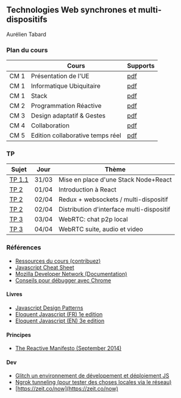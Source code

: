 ## Technologies Web synchrones et multi-dispositifs

Aurélien Tabard

### Plan du cours

|          | Cours                      | Supports     |
| -------- | -------------------------- | ------------ |
| CM 1     | Présentation de l'UE       |  [pdf](cours/cm0-intro.pdf)       |
| CM 1     | Informatique Ubiquitaire   | [pdf](cours/cm1-introUbicomp.pdf)   |
| CM 1     | Stack                      | [pdf](cours/cm1-stack.pdf)   |
| CM 2     | Programmation Réactive     | [pdf](cours/cm2-reactivity.pdf)        |
| CM 3     | Design adaptatif & Gestes  | [pdf](cours/cm3-designAdaptatifetGestes.pdf) |
| CM 4     | Collaboration  | [pdf](cours/cm4-collaboration.pdf) |
| CM 5     | Edition collaborative temps réel  | [pdf](cours/cm5-sharedediting.pdf) |



### TP

| Sujet              | Jour  | Thème  |
| -------------------|-------| ------ |
| [TP 1.1](tp1) | 31/03 | Mise en place d'une Stack Node+React     |
| [TP 2](tp2.html) | 01/04 | Introduction à React                     |
| [TP 2](tp2.html) | 02/04 | Redux + websockets / multi-dispositif    |
| [TP 2](tp2.html) | 02/04 | Distribution d'interface multi-dispositif|
| [TP 3](tp3.html) | 03/04 | WebRTC: chat p2p local       |
| [TP 3](tp3.html) | 04/04 | WebRTC suite, audio et video       |



### Références

- [Ressources du cours (contribuez)](hack)
- [Javascript Cheat Sheet](https://mbeaudru.github.io/modern-js-cheatsheet/)
- [Mozilla Developer Network (Documentation)](https://developer.mozilla.org/)
- [Conseils pour débugger avec Chrome](https://www.freecodecamp.org/news/awesome-chrome-dev-tools-tips-and-tricks/)

#### Livres
- [Javascript Design Patterns](https://addyosmani.com/resources/essentialjsdesignpatterns/book/)
- [Eloquent Javascript (FR) 1e edition](https://fr.eloquentjavascript.net/)
- [Eloquent Javascript (EN) 3e edition](http://eloquentjavascript.net/3rd_edition/)

#### Principes
- [The Reactive Manifesto (September 2014)](https://www.reactivemanifesto.org/)

#### Dev
- [Glitch un environnement de dévelopement et déploiement JS](https://glitch.com)
- [Ngrok tunneling (pour tester des choses locales via le réseau)](https://ngrok.com/)
- [https://zeit.co/now](https://zeit.co/now)
